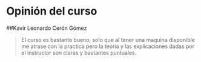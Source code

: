 # Opinión del curso
##Kavir Leonardo Cerón Gómez
>El curso es bastante bueno, solo que al tener una maquina disponible me atrase con la practica pero la teoria y las explicaciones dadas por el instructor son claras y bastantes puntuales.